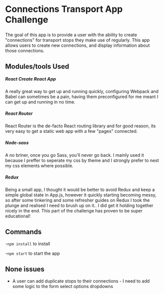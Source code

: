 # Connections Transport App Challenge

###
The goal of this app is to provide a user with the ability to create "connections" for transport stops they make use of regularly. This app allows users to create new connections, and display information about those connections.
###


## Modules/tools Used ##

##### React Create React App
A really great way to get up and running quickly, configuring Webpack and Babel can sometimes be a pain, having them preconfigured for me meant I can get up and running in no time.

##### React Router #####
React Router is the de-facto React routing library and for good reason, its very easy to get a static web app with a few "pages" connected.

##### Node-sass #####
A no briner, once you go Sass, you'll never go back. I mainly used it because I preffer to seperate my css  by theme and I strongly prefer to nest my css elements where possible.

##### Redux #####
Being a small app, I thought it would be better to avoid Redux and keep a simple global state in App.js, however it quickly starting becoming messy, so after some tinkering and some refresher guides on Redux I took the plunge and realised I need to brush up on it.. I did get it holding together nicely in the end. This part of the challenge has proven to be super educational! 


## Commands
-`npm install` to install

-`npm start` to start the app

## None issues
- A user can add duplicate stops to their connections - I need to add some logic to the form select options dropdowns




